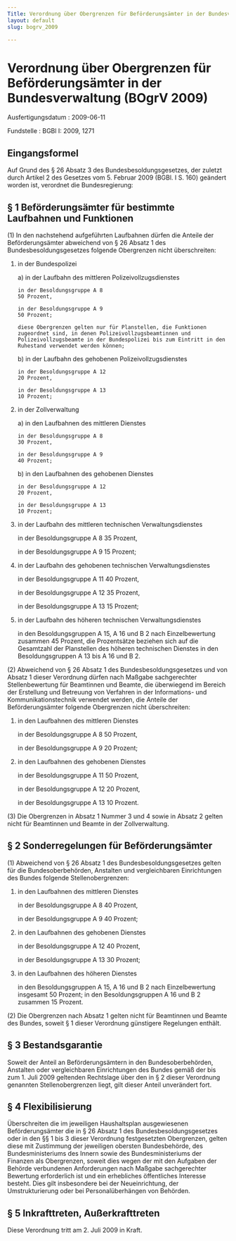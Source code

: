 ```yaml
---
Title: Verordnung über Obergrenzen für Beförderungsämter in der Bundesverwaltung
layout: default
slug: bogrv_2009

---
```


# Verordnung über Obergrenzen für Beförderungsämter in der Bundesverwaltung (BOgrV 2009)

Ausfertigungsdatum
:   2009-06-11

Fundstelle
:   BGBl I: 2009, 1271


## Eingangsformel

Auf Grund des § 26 Absatz 3 des Bundesbesoldungsgesetzes, der zuletzt
durch Artikel 2 des Gesetzes vom 5. Februar 2009 (BGBl. I S. 160)
geändert worden ist, verordnet die Bundesregierung:


## § 1 Beförderungsämter für bestimmte Laufbahnen und Funktionen

(1) In den nachstehend aufgeführten Laufbahnen dürfen die Anteile der
Beförderungsämter abweichend von § 26 Absatz 1 des
Bundesbesoldungsgesetzes folgende Obergrenzen nicht überschreiten:

1.  in der Bundespolizei

    a)  in der Laufbahn des mittleren Polizeivollzugsdienstes

        in der Besoldungsgruppe A 8
        50 Prozent,

        in der Besoldungsgruppe A 9
        50 Prozent;

        diese Obergrenzen gelten nur für Planstellen, die Funktionen
        zugeordnet sind, in denen Polizeivollzugsbeamtinnen und
        Polizeivollzugsbeamte in der Bundespolizei bis zum Eintritt in den
        Ruhestand verwendet werden können;


    b)  in der Laufbahn des gehobenen Polizeivollzugsdienstes

        in der Besoldungsgruppe A 12
        20 Prozent,

        in der Besoldungsgruppe A 13
        10 Prozent;





2.  in der Zollverwaltung

    a)  in den Laufbahnen des mittleren Dienstes

        in der Besoldungsgruppe A 8
        30 Prozent,

        in der Besoldungsgruppe A 9
        40 Prozent;


    b)  in den Laufbahnen des gehobenen Dienstes

        in der Besoldungsgruppe A 12
        20 Prozent,

        in der Besoldungsgruppe A 13
        10 Prozent;





3.  in der Laufbahn des mittleren technischen Verwaltungsdienstes

    in der Besoldungsgruppe A 8
    35 Prozent,

    in der Besoldungsgruppe A 9
    15 Prozent;


4.  in der Laufbahn des gehobenen technischen Verwaltungsdienstes

    in der Besoldungsgruppe A 11
    40 Prozent,

    in der Besoldungsgruppe A 12
    35 Prozent,

    in der Besoldungsgruppe A 13
    15 Prozent;


5.  in der Laufbahn des höheren technischen Verwaltungsdienstes

    in den Besoldungsgruppen A 15, A 16 und B 2 nach Einzelbewertung
    zusammen 45 Prozent, die Prozentsätze beziehen sich auf die Gesamtzahl
    der Planstellen des höheren technischen Dienstes in den
    Besoldungsgruppen A 13 bis A 16 und B 2.




(2) Abweichend von § 26 Absatz 1 des Bundesbesoldungsgesetzes und von
Absatz 1 dieser Verordnung dürfen nach Maßgabe sachgerechter
Stellenbewertung für Beamtinnen und Beamte, die überwiegend im Bereich
der Erstellung und Betreuung von Verfahren in der Informations- und
Kommunikationstechnik verwendet werden, die Anteile der
Beförderungsämter folgende Obergrenzen nicht überschreiten:

1.  in den Laufbahnen des mittleren Dienstes

    in der Besoldungsgruppe A 8
    50 Prozent,

    in der Besoldungsgruppe A 9
    20 Prozent;


2.  in den Laufbahnen des gehobenen Dienstes

    in der Besoldungsgruppe A 11
    50 Prozent,

    in der Besoldungsgruppe A 12
    20 Prozent,

    in der Besoldungsgruppe A 13
    10 Prozent.




(3) Die Obergrenzen in Absatz 1 Nummer 3 und 4 sowie in Absatz 2
gelten nicht für Beamtinnen und Beamte in der Zollverwaltung.


## § 2 Sonderregelungen für Beförderungsämter

(1) Abweichend von § 26 Absatz 1 des Bundesbesoldungsgesetzes gelten
für die Bundesoberbehörden, Anstalten und vergleichbaren Einrichtungen
des Bundes folgende Stellenobergrenzen:

1.  in den Laufbahnen des mittleren Dienstes

    in der Besoldungsgruppe A 8
    40 Prozent,

    in der Besoldungsgruppe A 9
    40 Prozent;


2.  in den Laufbahnen des gehobenen Dienstes

    in der Besoldungsgruppe A 12
    40 Prozent,

    in der Besoldungsgruppe A 13
    30 Prozent;


3.  in den Laufbahnen des höheren Dienstes

    in den Besoldungsgruppen A 15, A 16 und B 2 nach Einzelbewertung
    insgesamt 50 Prozent; in den Besoldungsgruppen A 16 und B 2 zusammen
    15 Prozent.




(2) Die Obergrenzen nach Absatz 1 gelten nicht für Beamtinnen und
Beamte des Bundes, soweit § 1 dieser Verordnung günstigere Regelungen
enthält.


## § 3 Bestandsgarantie

Soweit der Anteil an Beförderungsämtern in den Bundesoberbehörden,
Anstalten oder vergleichbaren Einrichtungen des Bundes gemäß der bis
zum 1. Juli 2009 geltenden Rechtslage über den in § 2 dieser
Verordnung genannten Stellenobergrenzen liegt, gilt dieser Anteil
unverändert fort.


## § 4 Flexibilisierung

Überschreiten die im jeweiligen Haushaltsplan ausgewiesenen
Beförderungsämter die in § 26 Absatz 1 des Bundesbesoldungsgesetzes
oder in den §§ 1 bis 3 dieser Verordnung festgesetzten Obergrenzen,
gelten diese mit Zustimmung der jeweiligen obersten Bundesbehörde, des
Bundesministeriums des Innern sowie des Bundesministeriums der
Finanzen als Obergrenzen, soweit dies wegen der mit den Aufgaben der
Behörde verbundenen Anforderungen nach Maßgabe sachgerechter Bewertung
erforderlich ist und ein erhebliches öffentliches Interesse besteht.
Dies gilt insbesondere bei der Neueinrichtung, der Umstrukturierung
oder bei Personalüberhängen von Behörden.


## § 5 Inkrafttreten, Außerkrafttreten

Diese Verordnung tritt am 2. Juli 2009 in Kraft.

